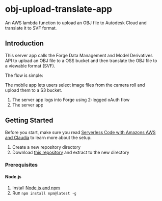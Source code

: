 # obj-upload-translate-app
An AWS lambda function to upload an OBJ file to Autodesk Cloud and translate it to SVF format.

## Introduction

This server app calls the Forge Data Management and Model Derivatives API to upload an OBJ file to a OSS bucket and then translate the OBJ file to a viewable format (SVF). 

The flow is simple:

The mobile app lets users select image files from the camera roll and upload them to a S3 bucket.

1. The server app logs into Forge using 2-legged oAuth flow
1. The server app 

## Getting Started

Before you start, make sure you read [Serverless Code with Amazons AWS and Claudia](https://vincetocco.com/serverless-code/) to learn more about the setup.

1. Create a new repository directory
1. Download [this repository](https://github.com/mazerab/obj-upload-translate-app/archive/master.zip) and extract to the new directory

### Prerequisites

#### Node.js

1. Install [Node.js and npm](https://www.npmjs.com/get-npm)
1. Run `npm install npm@latest -g`
